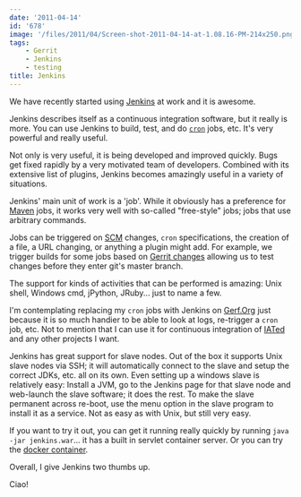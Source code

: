 ```yaml
---
date: '2011-04-14'
id: '678'
image: '/files/2011/04/Screen-shot-2011-04-14-at-1.08.16-PM-214x250.png'
tags:
    - Gerrit
    - Jenkins
    - testing
title: Jenkins
---
```


We have recently started using [Jenkins](http://jenkins-ci.org/) at work and
it is awesome.

Jenkins describes itself as a continuous integration software, but it really
is more. You can use Jenkins to build, test, and do
[`cron`](http://en.wikipedia.org/wiki/Cron) jobs, etc. It's very powerful and
really useful.

<!-- more -->

Not only is very useful, it is being developed and improved quickly. Bugs get
fixed rapidly by a very motivated team of developers. Combined with its
extensive list of plugins, Jenkins becomes amazingly useful in a variety of
situations.

Jenkins' main unit of work is a 'job'. While it obviously has a preference for
[Maven](http://maven.apache.org/) jobs, it works very well with so-called
"free-style" jobs; jobs that use arbitrary commands.

Jobs can be triggered on
[SCM](http://en.wikipedia.org/wiki/Source_Code_Management) changes, `cron`
specifications, the creation of a file, a URL changing, or anything a plugin
might add. For example, we trigger builds for some jobs based on
[Gerrit changes](https://wiki.jenkins-ci.org/display/JENKINS/Gerrit+Trigger)
allowing us to test changes before they enter git's master branch.

The support for kinds of activities that can be performed is amazing: Unix
shell, Windows cmd, jPython, JRuby... just to name a few.

I'm contemplating replacing my `cron` jobs with Jenkins on
[Gerf.Org](http://gerf.org) just because it is so much handier to be able to
look at logs, re-trigger a `cron` job, etc. Not to mention that I can use it
for continuous integration of [IATed](https://github.com/docwhat/iated) and
any other projects I want.

Jenkins has great support for slave nodes. Out of the box it supports Unix
slave nodes via SSH; it will automatically connect to the slave and setup the
correct JDKs, etc. all on its own. Even setting up a windows slave is
relatively easy: Install a JVM, go to the Jenkins page for that slave node and
web-launch the slave software; it does the rest. To make the slave permanent
across re-boot, use the menu option in the slave program to install it as a
service. Not as easy as with Unix, but still very easy.

If you want to try it out, you can get it running really quickly by running
`java -jar jenkins.war`... it has a built in servlet container server. Or you
can try the [docker container](https://hub.docker.com/_/jenkins/).

Overall, I give Jenkins two thumbs up.

Ciao!
